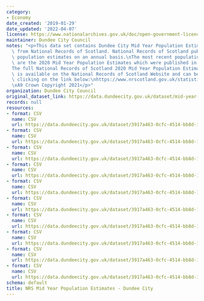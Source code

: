 ```yaml
---
category:
- Economy
date_created: '2019-01-29'
date_updated: '2022-04-07'
license: https://www.nationalarchives.gov.uk/doc/open-government-licence/version/3/
maintainer: Dundee City Council
notes: "<p>This data set contains Dundee City Mid Year Population Estimates, sourced\
  \ from National Records of Scotland. National Records of Scotland publish mid year\
  \ population estimates on an annual basis.\nThe most recent population estimates\
  \ are the 2020 Mid Year Population Estimates which were published in June 2021\n\
  The full National Records of Scotland 2020 Mid Year Population Estimates publication\
  \ is available on the National Records of Scotland Website and can be accessed by\
  \ clicking on the link below:\nhttps://www.nrscotland.gov.uk/statistics-and-data/statistics/statistics-by-theme/population/population-estimates/mid-year-population-estimates/mid-2020\n\
  \xA9 Crown Copyright 2021</p>"
organization: Dundee City Council
original_dataset_link: https://data.dundeecity.gov.uk/dataset/mid-year-population-estimates
records: null
resources:
- format: CSV
  name: CSV
  url: https://data.dundeecity.gov.uk/dataset/3917a463-0cfc-4514-bb8d-136a7fe087f8/resource/8f837c11-a6e8-4c14-b1af-b306f412484a/download/mid17_popest_single_year_age_sex.csv
- format: CSV
  name: CSV
  url: https://data.dundeecity.gov.uk/dataset/3917a463-0cfc-4514-bb8d-136a7fe087f8/resource/0c434956-3a23-4d1c-917a-9f98b35d2b55/download/dundee_mid17_popest_5yrgroups.csv
- format: CSV
  name: CSV
  url: https://data.dundeecity.gov.uk/dataset/3917a463-0cfc-4514-bb8d-136a7fe087f8/resource/a21bc658-3740-4c47-974c-074e01a40eb8/download/tritresearchsupportadviceaboutdundeeaboutdundee2019open_data_extracts2018-estimates-sex-single-y.csv
- format: CSV
  name: CSV
  url: https://data.dundeecity.gov.uk/dataset/3917a463-0cfc-4514-bb8d-136a7fe087f8/resource/f3332159-42fd-4142-97a3-de5b73cbb759/download/tritresearchsupportadviceaboutdundeeaboutdundee2019open_data_extracts2018-estimates-5yr-bandings.csv
- format: CSV
  name: CSV
  url: https://data.dundeecity.gov.uk/dataset/3917a463-0cfc-4514-bb8d-136a7fe087f8/resource/25f47901-24e3-477a-a9a3-3a8e9a342f84/download/tritresearchsupportadviceopendata2019_pop_estimatesdundeecity_allpersons_1981_2019.csv
- format: CSV
  name: CSV
  url: https://data.dundeecity.gov.uk/dataset/3917a463-0cfc-4514-bb8d-136a7fe087f8/resource/8ad6e4b1-391b-4226-9a2c-acf81ae417be/download/tritresearchsupportadviceopendata2019_pop_estimatesdundeecity2019singleyrage.csv
- format: CSV
  name: CSV
  url: https://data.dundeecity.gov.uk/dataset/3917a463-0cfc-4514-bb8d-136a7fe087f8/resource/f72c3412-b38e-411e-879e-cf39f341d9a2/download/tritresearchsupportadviceopendata2019_pop_estimatesdundeecity2019_5yrinternals_age_sex.csv
- format: CSV
  name: CSV
  url: https://data.dundeecity.gov.uk/dataset/3917a463-0cfc-4514-bb8d-136a7fe087f8/resource/b4f693d9-558a-40ad-bde6-08e731b60ba9/download/nrs_pop_estimates_1981_2020_dundeecity.csv
- format: CSV
  name: CSV
  url: https://data.dundeecity.gov.uk/dataset/3917a463-0cfc-4514-bb8d-136a7fe087f8/resource/4c34beea-4fb2-40ad-9df9-1b55dca43fa6/download/2020_estimates_single_yr_age_sex_dundeecity.csv
- format: CSV
  name: CSV
  url: https://data.dundeecity.gov.uk/dataset/3917a463-0cfc-4514-bb8d-136a7fe087f8/resource/1b80758e-5036-406d-a38e-805af680906e/download/2020_estimates_5yr_intervals_dundeecity.csv
schema: default
title: NRS Mid Year Population Estimates - Dundee City
---
```

